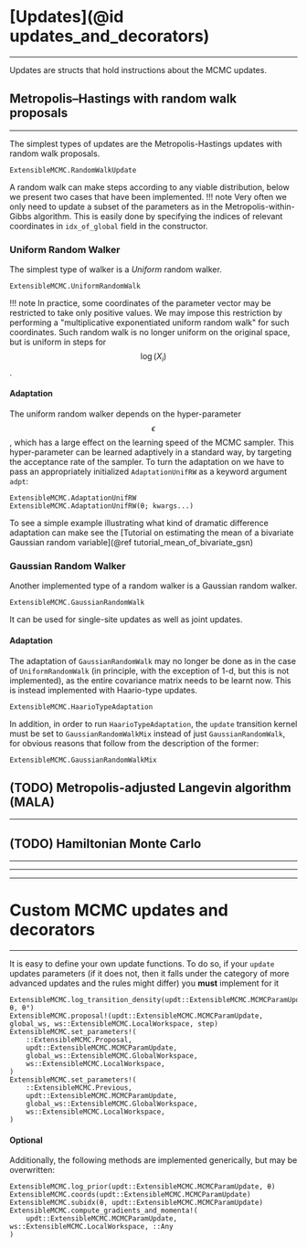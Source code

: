 # [Updates](@id updates_and_decorators)
*********
Updates are structs that hold instructions about the MCMC updates.

## Metropolis–Hastings with random walk proposals
---------------------
The simplest types of updates are the Metropolis-Hastings updates with random walk proposals.
```@docs
ExtensibleMCMC.RandomWalkUpdate
```
A random walk can make steps according to any viable distribution, below we present two cases that have been implemented.
!!! note
    Very often we only need to update a subset of the parameters as in the Metropolis-within-Gibbs algorithm. This is easily done by specifying the indices of relevant coordinates in `idx_of_global` field in the constructor.

### Uniform Random Walker
The simplest type of walker is a *Uniform* random walker.
```@docs
ExtensibleMCMC.UniformRandomWalk
```
!!! note
    In practice, some coordinates of the parameter vector may be restricted to take only positive values. We may impose this restriction by performing a "multiplicative exponentiated uniform random walk" for such coordinates. Such random walk is no longer uniform on the original space, but is uniform in steps for $$\log(X_i)$$.

#### Adaptation
The uniform random walker depends on the hyper-parameter $$ϵ$$, which has a large effect on the learning speed of the MCMC sampler. This hyper-parameter can be learned adaptively in a standard way, by targeting the acceptance rate of the sampler. To turn the adaptation on we have to pass an appropriately initialized `AdaptationUnifRW` as a keyword argument `adpt`:
```@docs
ExtensibleMCMC.AdaptationUnifRW
ExtensibleMCMC.AdaptationUnifRW(θ; kwargs...)
```
To see a simple example illustrating what kind of dramatic difference adaptation can make see the [Tutorial on estimating the mean of a bivariate Gaussian random variable](@ref tutorial_mean_of_bivariate_gsn)

### Gaussian Random Walker
Another implemented type of a random walker is a Gaussian random walker.
```@docs
ExtensibleMCMC.GaussianRandomWalk
```
It can be used for single-site updates as well as joint updates.

#### Adaptation
The adaptation of `GaussianRandomWalk` may no longer be done as in the case of `UniformRandomWalk` (in principle, with the exception of 1-d, but this is not implemented), as the entire covariance matrix needs to be learnt now. This is instead implemented with Haario-type updates.
```@docs
ExtensibleMCMC.HaarioTypeAdaptation
```

In addition, in order to run `HaarioTypeAdaptation`, the `update` transition kernel must be set to `GaussianRandomWalkMix` instead of just `GaussianRandomWalk`, for obvious reasons that follow from the description of the former:
```@docs
ExtensibleMCMC.GaussianRandomWalkMix
```

## (TODO) Metropolis-adjusted Langevin algorithm (MALA)
-----------------

## (TODO) Hamiltonian Monte Carlo
------------

************
***********

# Custom MCMC updates and decorators
-------------
It is easy to define your own update functions. To do so, if your `update` updates parameters (if it does not, then it falls under the category of more advanced updates and the rules might differ) you **must** implement for it
```@docs
ExtensibleMCMC.log_transition_density(updt::ExtensibleMCMC.MCMCParamUpdate, θ, θ°)
ExtensibleMCMC.proposal!(updt::ExtensibleMCMC.MCMCParamUpdate, global_ws, ws::ExtensibleMCMC.LocalWorkspace, step)
ExtensibleMCMC.set_parameters!(
    ::ExtensibleMCMC.Proposal,
    updt::ExtensibleMCMC.MCMCParamUpdate,
    global_ws::ExtensibleMCMC.GlobalWorkspace,
    ws::ExtensibleMCMC.LocalWorkspace,
)
ExtensibleMCMC.set_parameters!(
    ::ExtensibleMCMC.Previous,
    updt::ExtensibleMCMC.MCMCParamUpdate,
    global_ws::ExtensibleMCMC.GlobalWorkspace,
    ws::ExtensibleMCMC.LocalWorkspace,
)
```

#### Optional
Additionally, the following methods are implemented generically, but may be overwritten:
```@docs
ExtensibleMCMC.log_prior(updt::ExtensibleMCMC.MCMCParamUpdate, θ)
ExtensibleMCMC.coords(updt::ExtensibleMCMC.MCMCParamUpdate)
ExtensibleMCMC.subidx(θ, updt::ExtensibleMCMC.MCMCParamUpdate)
ExtensibleMCMC.compute_gradients_and_momenta!(
    updt::ExtensibleMCMC.MCMCParamUpdate, ws::ExtensibleMCMC.LocalWorkspace, ::Any
)
```
